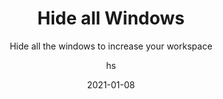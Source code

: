 ---
date: 2021-01-08
title: Hide all Windows
technologies: [java, kotlin]
topics: [interface]
author: hs
subtitle: Hide all the windows to increase your workspace 
thumbnail: ./thumbnail.png
cardThumbnail: ./card.png
shortVideo:
  poster: ./tip.png
  url: https://youtu.be/Mg3ZaKFv6H8
seealso:
  - title: IntelliJ IDEA Help - Editor Basics
    href: https://www.jetbrains.com/help/idea/using-code-editor.html
leadin: |
  Press **⇧⌘F12** (macOS), or **Ctrl+Shift+F12** (Windows/Linux), to hide all the windows so that you can focus on your code window. 
   
  The same shortcut will bring your interface back to how it was before.

---